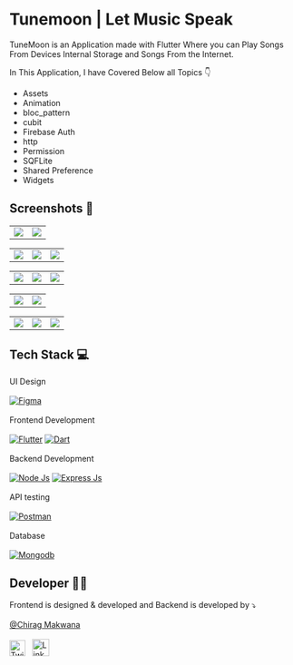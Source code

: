 # Tunemoon | Let Music Speak

TuneMoon is an Application made with Flutter Where you can Play Songs From Devices Internal Storage and Songs From the Internet.

In This Application, I have Covered Below all Topics 👇

* Assets
* Animation
* bloc_pattern
* cubit
* Firebase Auth
* http
* Permission
* SQFLite
* Shared Preference
* Widgets

## Screenshots 📱

<table>
<tr>
<td ><img src="https://user-images.githubusercontent.com/94277910/208240586-d51812ea-283e-49f1-a249-74e1e8471f86.png" width="auto" height="auto" max-width="100%"></td>
<td ><img src="https://user-images.githubusercontent.com/94277910/208240019-c7e702dd-93d2-4a8c-9cc6-fb5c072c8bdd.png" width="auto" height="auto" max-width="100%"></td>
</tr>
</table>

<table>
<tr>
<td ><img src="https://user-images.githubusercontent.com/94277910/208240609-03b2a5cc-057f-4597-a859-d16812cd4c35.png" width="auto" height="auto" max-width="100%"></td>
<td ><img src="https://user-images.githubusercontent.com/94277910/208240087-314d6957-c14f-48ce-8b39-849587077581.png" width="auto" height="auto" max-width="100%"></td>
<td ><img src="https://user-images.githubusercontent.com/94277910/208240311-31eff14a-7971-4fc6-a149-191a5a9a017d.png" width="auto" height="auto" max-width="100%"></td>
</tr>
</table>
<table>
<tr>
<td ><img src="https://user-images.githubusercontent.com/94277910/208240678-16750bc6-4dac-4ee3-847c-c73f9234790e.png" width="auto" height="auto" max-width="100%"></td>
<td ><img src="https://user-images.githubusercontent.com/94277910/208240740-827c74c9-fe8e-4e3b-8291-87d3de6e61fd.png" width="auto" height="auto" max-width="100%"></td>
<td ><img src="https://user-images.githubusercontent.com/94277910/208240760-3d29bdbc-ecd8-4438-92b7-88a3aa6832ff.png" width="auto" height="auto" max-width="100%"></td>
</tr>
</table>
<table>
<tr>
<td ><img src="https://user-images.githubusercontent.com/94277910/208240896-4dc09c59-6415-46b1-bbd5-50c8a4295d28.png" width="auto" height="auto" max-width="100%"></td>
<td ><img src="https://user-images.githubusercontent.com/94277910/208240957-0817a91a-16e0-4360-8771-fd00908dae4e.png" width="auto" height="auto" max-width="100%"></td>
</tr>
</table>
<table>
<tr>
<td ><img src="https://user-images.githubusercontent.com/94277910/208241041-b4504a54-22ce-4561-8e9a-f1156b6a2d17.png" width="auto" height="auto" max-width="100%"></td>
<td ><img src="https://user-images.githubusercontent.com/94277910/208241049-2e4368b9-dfa4-473c-843b-4dc64670b512.png" width="auto" height="auto" max-width="100%"></td>
<td ><img src="https://user-images.githubusercontent.com/94277910/208241071-315206ba-8be3-43ac-bcfd-0d52d810ea0a.png" width="auto" height="auto" max-width="100%"></td>
</tr>
</table>

## Tech Stack 💻

UI Design <br><br>
[<img alt="Figma" src="https://camo.githubusercontent.com/9a8ccd8ae319ddac9934db226e7834d7e1c61a31076e7d7c04ecb5bf352967aa/68747470733a2f2f696d672e736869656c64732e696f2f62616467652f6669676d612d2532334632344531452e7376673f7374796c653d666f722d7468652d6261646765266c6f676f3d6669676d61266c6f676f436f6c6f723d7768697465" />](https://www.figma.com/)
<br><br>
Frontend Development <br><br>
[<img alt="Flutter" src="https://camo.githubusercontent.com/b6d2d66adc138025ea9cdf8444cdc29a588c98d062c263f8651ba6b7ad46fef0/68747470733a2f2f696d672e736869656c64732e696f2f62616467652f466c75747465722d2532333032353639422e7376673f7374796c653d666f722d7468652d6261646765266c6f676f3d466c7574746572266c6f676f436f6c6f723d7768697465" />](https://flutter.dev/)
[<img alt="Dart" src="https://camo.githubusercontent.com/a0a1ad90011aa02e7e6f32be4998b8843f0884eed20b575c8a2189859550824d/68747470733a2f2f696d672e736869656c64732e696f2f62616467652f646172742d2532333031373543322e7376673f7374796c653d666f722d7468652d6261646765266c6f676f3d64617274266c6f676f436f6c6f723d7768697465" />](https://dart.dev/)
<br><br>
Backend Development <br><br>
[<img alt="Node Js" src="https://camo.githubusercontent.com/7d7b100e379663ee40a20989e6c61737e6396c1dafc3a7c6d2ada8d4447eb0e4/68747470733a2f2f696d672e736869656c64732e696f2f62616467652f6e6f64652e6a732d3644413535463f7374796c653d666f722d7468652d6261646765266c6f676f3d6e6f64652e6a73266c6f676f436f6c6f723d7768697465" />](https://nodejs.org/en/)
[<img alt="Express Js" src="https://camo.githubusercontent.com/8286a45a106e1a3c07489f83a38159981d888518a740b59c807ffc1b7b1e2f7b/68747470733a2f2f696d672e736869656c64732e696f2f62616467652f657870726573732e6a732d2532333430346435392e7376673f7374796c653d666f722d7468652d6261646765266c6f676f3d65787072657373266c6f676f436f6c6f723d253233363144414642" />](https://expressjs.com/)
<br><br>
API testing <br><br>
[<img alt="Postman" src="https://camo.githubusercontent.com/3f0e26b0951bab845a1bb9a7198ecca0da272e462921b6edd85879f3673b6927/68747470733a2f2f696d672e736869656c64732e696f2f62616467652f506f73746d616e2d4646364333373f7374796c653d666f722d7468652d6261646765266c6f676f3d706f73746d616e266c6f676f436f6c6f723d7768697465" />](https://www.postman.com/)
<br><br>
Database <br><br>
[<img alt="Mongodb" src="https://camo.githubusercontent.com/c839570bc71901106b11b8411d9277a6a8356a9431e4a16d6c26db82caab7d62/68747470733a2f2f696d672e736869656c64732e696f2f62616467652f4d6f6e676f44422d2532333465613934622e7376673f7374796c653d666f722d7468652d6261646765266c6f676f3d6d6f6e676f6462266c6f676f436f6c6f723d7768697465" />](https://www.mongodb.com/)

## Developer 👨‍💻

Frontend is designed & developed and Backend is developed by ⤵️ <br><br>
<a href="https://github.com/chirag1807">@Chirag Makwana</a> <br><br>
[<img alt="Twitter" src="https://user-images.githubusercontent.com/94277910/208243009-538a8e54-6af9-4407-a4c5-28d65e0e3638.svg" width="28" height="28"/>](https://twitter.com/ChiragM73484136?t=FxO4tz3Tzk5Omb6zseAlMw&s=08)
&nbsp;
[<img alt="LinkedIn" src="https://user-images.githubusercontent.com/94277910/208243071-bdf2d450-96d4-4c61-80c9-3bb59c557f00.svg" width="30" height="30"/>](https://www.linkedin.com/in/chirag-makwana-85956925a)
